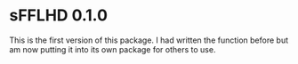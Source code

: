 # sFFLHD 0.1.0

This is the first version of this package. I had written the function
before but am now putting it into its own package for others to use.

